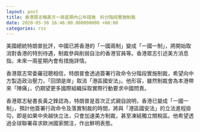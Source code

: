 ```yaml
---
layout: post
title: 香港眾志稱美方一兩星期內公布措施　料分階段實施制裁
date: 2020-05-30 16:46:00.000000000 +08:00
categories: rss
---
```


美國總統特朗普批評，中國已將香港的「一國兩制」變成「一國一制」，將開始取消對香港的特別待遇，制裁參與削弱自治的香港官員等。香港眾志引述美方消息指，未來一兩星期內會有措施詳情。

香港眾志常委羅冠聰相信，特朗普會透過簽署行政命令分階段實施制裁，希望向中方製造政治壓力，「回頭是岸」取消「港區國安法」。他形容，雖然制裁會為本港帶來「陣痛」，仍期望更多國際組織採取實際行動要求中國問責。

香港眾志秘書長黃之鋒認為，特朗普是首次正式親自說明，香港已變成「一國一制」，預計他簽署行政命令及落實制裁的時間，將與「港區國安法」的立法進程掛勾，即是如果中央越快立法，只會加速美方制裁，甚至凍結獨立關稅區。他希望透過全球聯署尋求歐洲國家關注，作出鮮明表態。
